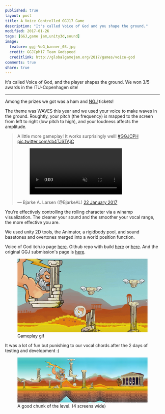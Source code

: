 ```yaml
---
published: true
layout: post
title: A Voice Controlled GGJ17 Game
description: "It's called Voice of God and you shape the ground."
modified: 2017-01-26
tags: [GGJ,game jam,unity3d,sound]
image:
  feature: ggj-VoG_banner_03.jpg
  credit: GGJCph17 Team Godspeed
  creditlink: http://globalgamejam.org/2017/games/voice-god
comments: true
share: true
---
```


It's called Voice of God, and the player shapes the ground. We won 3/5 awards in the ITU-Copenhagen site!

----

Among the prizes we got was a ham and [NGJ](https://nordicgamejam.org/) tickets!

The theme was WAVES this year and we used your voice to make waves in the ground. Roughtly, your pitch (the frequency) is mapped to the screen from left to right (low pitch to high), and your loudness affects the amplitude. 



<blockquote class="twitter-video" data-lang="en-gb"><p lang="en" dir="ltr">A little more gameplay! It works surprisingly well! <a href="https://twitter.com/hashtag/GGJCPH?src=hash">#GGJCPH</a> <a href="https://t.co/cb4TJSTAjC">pic.twitter.com/cb4TJSTAjC</a>
<figure class="">
	<video controls="" muted="" autoplay="" loop="" class="">
		<source src="../images/HOtuln-ggQ-gR634.mp4" type="video/mp4">
		Your browser does not support the video tag.
	</video>
</figure>
</p>&mdash; Bjarke A. Larsen (@BjarkeAL) <a href="https://twitter.com/BjarkeAL/status/823185894144405506">22 January 2017</a></blockquote>


You're effectively controlling the rolling character via a winamp visualization. The cleaner your sound and the smoother your vocal range, the more effective you are.

We used unity 2D tools, the Animator, a rigidbody pool, and sound basetones and overtones merged into a world position function.

Voice of God itch.io page [here](https://chronologist.itch.io/voice-of-god). Github repo with build [here](https://github.com/tdbe/WAVES/releases/tag/win-x64) or [here](https://github.com/MrHangover/WAVES/releases/tag/win-x64). And the original GGJ submission's page is [here](http://globalgamejam.org/2017/games/voice-god).


<figure class="">
	<img src="../images/ggjGif_8percLossy.gif" alt="VoG Zeus yelling">
	<figcaption>Gameplay gif</figcaption>
</figure>

It was a lot of fun but punishing to our vocal chords after the 2 days of testing and development :)

<figure class="">
	<img src="../images/ggj-VoG_banner_01.jpg" alt="A good chunk of the level.">
	<figcaption>A good chunk of the level. (4 screens wide)</figcaption>
</figure>
